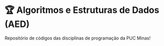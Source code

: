 # 🏆 Algoritmos e Estruturas de Dados (AED)
Repositório de códigos das disciplinas de programação da PUC Minas!